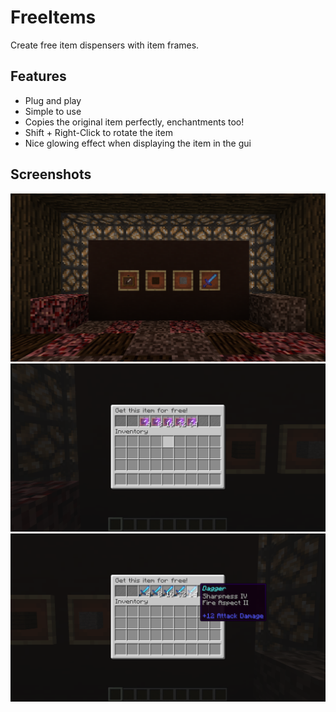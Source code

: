 # FreeItems
Create free item dispensers with item frames.

## Features
- Plug and play
- Simple to use
- Copies the original item perfectly, enchantments too!
- Shift + Right-Click to rotate the item
- Nice glowing effect when displaying the item in the gui

## Screenshots
![img1](images/image-1.png)
![img2](images/image-2.png)
![img3](images/image-3.png)
